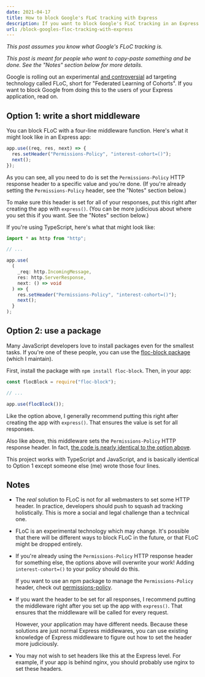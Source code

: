 ```yaml
---
date: 2021-04-17
title: How to block Google's FLoC tracking with Express
description: If you want to block Google's FLoC tracking in an Express app, here's how.
url: /block-googles-floc-tracking-with-express
---
```


_This post assumes you know what Google's FLoC tracking is._

_This post is meant for people who want to copy-paste something and be done. See the "Notes" section below for more details._

Google is rolling out an experimental [and controversial](https://www.eff.org/deeplinks/2021/03/google-testing-its-controversial-new-ad-targeting-tech-millions-browsers-heres) ad targeting technology called FLoC, short for "Federated Learning of Cohorts". If you want to block Google from doing this to the users of your Express application, read on.

## Option 1: write a short middleware

You can block FLoC with a four-line middleware function. Here's what it might look like in an Express app:

```javascript
app.use((req, res, next) => {
  res.setHeader("Permissions-Policy", "interest-cohort=()");
  next();
});
```

As you can see, all you need to do is set the `Permissions-Policy` HTTP response header to a specific value and you're done. (If you're already setting the `Permissions-Policy` header, see the "Notes" section below.)

To make sure this header is set for all of your responses, put this right after creating the app with `express()`. (You can be more judicious about where you set this if you want. See the "Notes" section below.)

If you're using TypeScript, here's what that might look like:

```typescript
import * as http from "http";

// ...

app.use(
  (
    _req: http.IncomingMessage,
    res: http.ServerResponse,
    next: () => void
  ) => {
    res.setHeader("Permissions-Policy", "interest-cohort=()");
    next();
  }
);
```

## Option 2: use a package

Many JavaScript developers love to install packages even for the smallest tasks. If you're one of these people, you can use the [floc-block package][floc-block] (which I maintain).

First, install the package with `npm install floc-block`. Then, in your app:

```javascript
const flocBlock = require("floc-block");

// ...

app.use(flocBlock());
```

Like the option above, I generally recommend putting this right after creating the app with `express()`. That ensures the value is set for all responses.

Also like above, this middleware sets the `Permissions-Policy` HTTP response header. In fact, [the code is nearly identical to the option above][code].

This project works with TypeScript and JavaScript, and is basically identical to Option 1 except someone else (me) wrote those four lines.

## Notes

- The _real_ solution to FLoC is not for all webmasters to set some HTTP header. In practice, developers should push to squash ad tracking holistically. This is more a social and legal challenge than a technical one.

- FLoC is an experimental technology which may change. It's possible that there will be different ways to block FLoC in the future, or that FLoC might be dropped entirely.

- If you're already using the `Permissions-Policy` HTTP response header for something else, the options above will overwrite your work! Adding `interest-cohort=()` to your policy should do this.

  If you want to use an npm package to manage the `Permissions-Policy` header, check out [permissions-policy](https://github.com/pedro-gbf/permissions-policy).

- If you want the header to be set for all responses, I recommend putting the middleware right after you set up the app with `express()`. That ensures that the middleware will be called for every request.

  However, your application may have different needs. Because these solutions are just normal Express middlewares, you can use existing knowledge of Express middleware to figure out how to set the header more judiciously.

- You may not wish to set headers like this at the Express level. For example, if your app is behind nginx, you should probably use nginx to set these headers.

[floc-block]: https://gitlab.com/EvanHahn/floc-block
[code]: https://gitlab.com/EvanHahn/floc-block/-/blob/48ca6fe08a1aa45991ecb6abe3723b7a4fa48c09/floc-block.js
